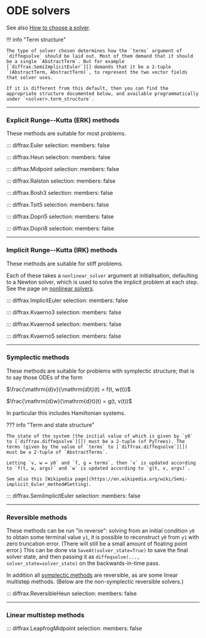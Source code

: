 # ODE solvers

See also [How to choose a solver](../../usage/how-to-choose-a-solver.md#ordinary-differential-equations).

!!! info "Term structure"

    The type of solver chosen determines how the `terms` argument of `diffeqsolve` should be laid out. Most of them demand that it should be a single `AbstractTerm`. But for example [`diffrax.SemiImplicitEuler`][] demands that it be a 2-tuple `(AbstractTerm, AbstractTerm)`, to represent the two vector fields that solver uses.

    If it is different from this default, then you can find the appropriate structure documented below, and available programmatically under `<solver>.term_structure`.

---

### Explicit Runge--Kutta (ERK) methods

These methods are suitable for most problems.

::: diffrax.Euler
    selection:
        members: false

::: diffrax.Heun
    selection:
        members: false

::: diffrax.Midpoint
    selection:
        members: false

::: diffrax.Ralston
    selection:
        members: false

::: diffrax.Bosh3
    selection:
        members: false

::: diffrax.Tsit5
    selection:
        members: false

::: diffrax.Dopri5
    selection:
        members: false

::: diffrax.Dopri8
    selection:
        members: false

---

### Implicit Runge--Kutta (IRK) methods

These methods are suitable for stiff problems.

Each of these takes a `nonlinear_solver` argument at initialisation, defaulting to a Newton solver, which is used to solve the implicit problem at each step. See the page on [nonlinear solvers](../nonlinear_solver.md).

::: diffrax.ImplicitEuler
    selection:
        members: false

::: diffrax.Kvaerno3
    selection:
        members: false

::: diffrax.Kvaerno4
    selection:
        members: false

::: diffrax.Kvaerno5
    selection:
        members: false

---

### Symplectic methods

These methods are suitable for problems with symplectic structure; that is to say those ODEs of the form

$\frac{\mathrm{d}v}{\mathrm{d}t}(t) = f(t, w(t))$

$\frac{\mathrm{d}w}{\mathrm{d}t}(t) = g(t, v(t))$

In particular this includes Hamiltonian systems.

??? info "Term and state structure"

    The state of the system (the initial value of which is given by `y0` to [`diffrax.diffeqsolve`][]) must be a 2-tuple (of PyTrees). The terms (given by the value of `terms` to [`diffrax.diffeqsolve`][]) must be a 2-tuple of `AbstractTerms`.

    Letting `v, w = y0` and `f, g = terms`, then `v` is updated according to `f(t, w, args)` and `w` is updated according to `g(t, v, args)`.

    See also this [Wikipedia page](https://en.wikipedia.org/wiki/Semi-implicit_Euler_method#Setting).

::: diffrax.SemiImplicitEuler
    selection:
        members: false

---

### Reversible methods

These methods can be run "in reverse": solving from an initial condition `y0` to obtain some terminal value `y1`, it is possible to reconstruct `y0` from `y1` with zero truncation error. (There will still be a small amount of floating point error.) This can be done via `SaveAt(solver_state=True)` to save the final solver state, and then passing it as `diffeqsolve(..., solver_state=solver_state)` on the backwards-in-time pass.

In addition all [symplectic methods](#symplectic-methods) are reversible, as are some linear multistep methods. (Below are the non-symplectic reversible solvers.)

::: diffrax.ReversibleHeun
    selection:
        members: false

---

### Linear multistep methods

::: diffrax.LeapfrogMidpoint
    selection:
        members: false
